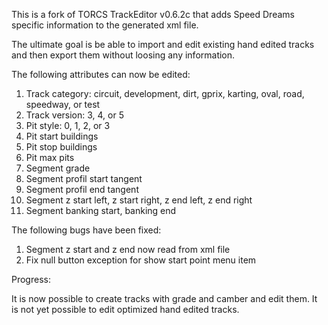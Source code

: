 This is a fork of TORCS TrackEditor v0.6.2c that adds Speed Dreams specific information to the generated xml file.

The ultimate goal is be able to import and edit existing hand edited tracks and then export them without loosing any information. 

The following attributes can now be edited:
1. Track category: circuit, development, dirt, gprix, karting, oval, road, speedway, or test
2. Track version: 3, 4, or 5
3. Pit style: 0, 1, 2, or 3
4. Pit start buildings
5. Pit stop buildings
6. Pit max pits
7. Segment grade
8. Segment profil start tangent
9. Segment profil end tangent
10. Segment z start left, z start right, z end left, z end right
11. Segment banking start, banking end

The following bugs have been fixed:
1. Segment z start and z end now read from xml file
2. Fix null button exception for show start point menu item

Progress:

It is now possible to create tracks with grade and camber and edit them.  It is not yet possible to edit optimized hand edited tracks.

